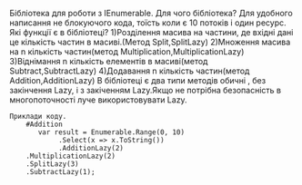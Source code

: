Бібліотека для роботи з IEnumerable<T>.
       Для чого бібліотека?
       Для удобного написання не блокуючого кода, тоїсть коли є 10 потоків і один ресурс.
       Які функції є в бібліотеці?
	1)Розділення масива на частини, де вхідні дані це кількість частин в масиві.(Метод Split,SplitLazy)
	2)Множення масива на n кількість частин(метод Multiplication,MultiplicationLazy)
       	3)Віднімання n кількість елементів в масиві(метод Subtract,SubtractLazy)
	4)Додавання n кількість частин(метод Addition,AdditionLazy)
В бібліотеці є два типи методів обичні , без закінчення Lazy, і з закіченням Lazy.Якщо не потрібна безопасність в многопоточності луче використовувати Lazy.
	
	Приклади коду.
		#Addition
	       var result = Enumerable.Range(0, 10)
                .Select(x => x.ToString())
                .AdditionLazy(2)
		.MultiplicationLazy(2)
		.SplitLazy(3)
		.SubtractLazy(1);
		
		

